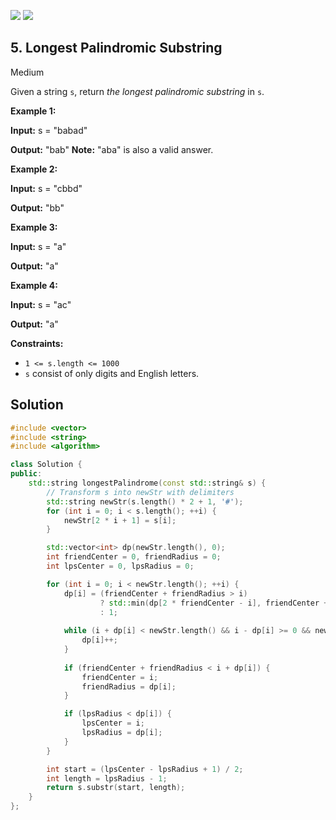 [![](https://img.shields.io/github/stars/LeetCode-in-Cpp/LeetCode-in-Cpp?label=Stars&style=flat-square)](https://github.com/LeetCode-in-Cpp/LeetCode-in-Cpp)
[![](https://img.shields.io/github/forks/LeetCode-in-Cpp/LeetCode-in-Cpp?label=Fork%20me%20on%20GitHub%20&style=flat-square)](https://github.com/LeetCode-in-Cpp/LeetCode-in-Cpp/fork)

## 5\. Longest Palindromic Substring

Medium

Given a string `s`, return _the longest palindromic substring_ in `s`.

**Example 1:**

**Input:** s = "babad"

**Output:** "bab" **Note:** "aba" is also a valid answer. 

**Example 2:**

**Input:** s = "cbbd"

**Output:** "bb" 

**Example 3:**

**Input:** s = "a"

**Output:** "a" 

**Example 4:**

**Input:** s = "ac"

**Output:** "a" 

**Constraints:**

*   `1 <= s.length <= 1000`
*   `s` consist of only digits and English letters.

## Solution

```cpp
#include <vector>
#include <string>
#include <algorithm>

class Solution {
public:
    std::string longestPalindrome(const std::string& s) {
        // Transform s into newStr with delimiters
        std::string newStr(s.length() * 2 + 1, '#');
        for (int i = 0; i < s.length(); ++i) {
            newStr[2 * i + 1] = s[i];
        }

        std::vector<int> dp(newStr.length(), 0);
        int friendCenter = 0, friendRadius = 0;
        int lpsCenter = 0, lpsRadius = 0;

        for (int i = 0; i < newStr.length(); ++i) {
            dp[i] = (friendCenter + friendRadius > i)
                    ? std::min(dp[2 * friendCenter - i], friendCenter + friendRadius - i)
                    : 1;
            
            while (i + dp[i] < newStr.length() && i - dp[i] >= 0 && newStr[i + dp[i]] == newStr[i - dp[i]]) {
                dp[i]++;
            }
            
            if (friendCenter + friendRadius < i + dp[i]) {
                friendCenter = i;
                friendRadius = dp[i];
            }

            if (lpsRadius < dp[i]) {
                lpsCenter = i;
                lpsRadius = dp[i];
            }
        }

        int start = (lpsCenter - lpsRadius + 1) / 2;
        int length = lpsRadius - 1;
        return s.substr(start, length);
    }
};
```